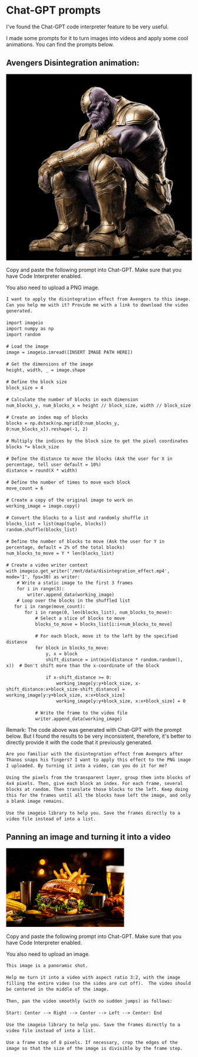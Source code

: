 # Chat-GPT prompts

I've found the Chat-GPT code interpreter feature to be very useful.

I made some prompts for it to turn images into videos and apply some cool animations. You can find the prompts below.

## Avengers Disintegration animation:

<img src="Images/disintegration_animation.gif">

Copy and paste the following prompt into Chat-GPT. Make sure that you have Code Interpreter enabled.

You also need to upload a PNG image.

```
I want to apply the disintegration effect from Avengers to this image. Can you help me with it? Provide me with a link to download the video generated.

import imageio
import numpy as np
import random

# Load the image
image = imageio.imread([INSERT IMAGE PATH HERE])

# Get the dimensions of the image
height, width, _ = image.shape

# Define the block size
block_size = 4

# Calculate the number of blocks in each dimension
num_blocks_y, num_blocks_x = height // block_size, width // block_size

# Create an index map of blocks
blocks = np.dstack(np.mgrid[0:num_blocks_y, 0:num_blocks_x]).reshape(-1, 2)

# Multiply the indices by the block size to get the pixel coordinates
blocks *= block_size

# Define the distance to move the blocks (Ask the user for X in percentage, tell user default = 10%)
distance = round(X * width)

# Define the number of times to move each block
move_count = 6

# Create a copy of the original image to work on
working_image = image.copy()

# Convert the blocks to a list and randomly shuffle it
blocks_list = list(map(tuple, blocks))
random.shuffle(blocks_list)

# Define the number of blocks to move (Ask the user for Y in percentage, default = 2% of the total blocks)
num_blocks_to_move = Y * len(blocks_list)

# Create a video writer context
with imageio.get_writer('/mnt/data/disintegration_effect.mp4', mode='I', fps=30) as writer:
    # Write a static image to the first 3 frames
    for i in range(3):
    	writer.append_data(working_image)
    # Loop over the blocks in the shuffled list
   for i in range(move_count):
       for i in range(0, len(blocks_list), num_blocks_to_move):
           # Select a slice of blocks to move
           blocks_to_move = blocks_list[i:i+num_blocks_to_move]

           # For each block, move it to the left by the specified distance
           for block in blocks_to_move:
               y, x = block
               shift_distance = int(min(distance * random.random(), x))  # Don't shift more than the x-coordinate of the block
            
               if x-shift_distance >= 0:
                   working_image[y:y+block_size, x-shift_distance:x+block_size-shift_distance] = working_image[y:y+block_size, x:x+block_size]
                   working_image[y:y+block_size, x:x+block_size] = 0

           # Write the frame to the video file
           writer.append_data(working_image)
```

Remark: The code above was generated with Chat-GPT with the prompt below. But I found the results to be very inconsistent, therefore, it's better to directly provide it with the code that it previously generated.

```
Are you familiar with the disintegration effect from Avengers after Thanos snaps his fingers? I want to apply this effect to the PNG image I uploaded. By turning it into a video, can you do it for me?

Using the pixels from the transparent layer, group them into blocks of 4x4 pixels. Then, give each block an index. For each frame, several blocks at random. Then translate those blocks to the left. Keep doing this for the frames until all the blocks have left the image, and only a blank image remains.

Use the imageio library to help you. Save the frames directly to a video file instead of into a list.
```

## Panning an image and turning it into a video

<img src="Images/food_animation.gif">

Copy and paste the following prompt into Chat-GPT. Make sure that you have Code Interpreter enabled.

You also need to upload an image.

```
This image is a panoramic shot. 

Help me turn it into a video with aspect ratio 3:2, with the image filling the entire video (so the sides are cut off).  The video should be centered in the middle of the image.

Then, pan the video smoothly (with no sudden jumps) as follows:

Start: Center --> Right --> Center --> Left --> Center: End

Use the imageio library to help you. Save the frames directly to a video file instead of into a list.

Use a frame step of 8 pixels. If necessary, crop the edges of the image so that the size of the image is divisible by the frame step.
```
